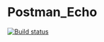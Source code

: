 # Postman_Echo
[![Build status](https://ci.appveyor.com/api/projects/status/3rtpsg5eovi4e5au?svg=true)](https://ci.appveyor.com/project/2078Stasyan/postman-echo)
